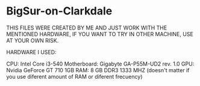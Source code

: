 # BigSur-on-Clarkdale
THIS FILES WERE CREATED BY ME AND JUST WORK WITH THE MENTIONED HARDWARE, IF YOU WANT TO TRY IN OTHER MACHINE, USE AT YOUR OWN RISK.



HARDWARE I USED:

CPU: Intel Core i3-540
Motherboard: Gigabyte GA-P55M-UD2 rev. 1.0
GPU: Nvidia GeForce GT 710 1GB
RAM: 8 GB DDR3 1333 MHZ (doesn't matter if you use diferent amount of RAM or diferent frecuency)
